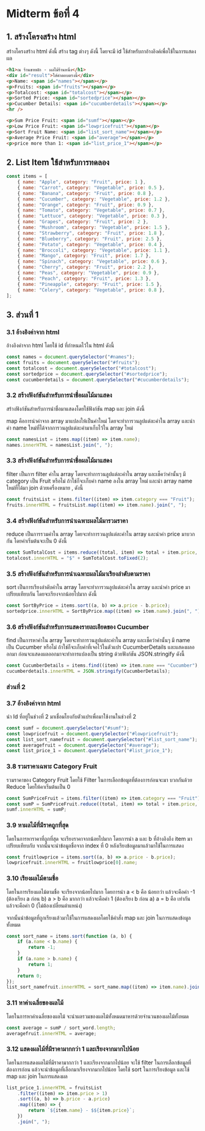 # Midterm ข้อที่ 4

## 1. สร้างโครงสร้าง html

สร้างโครงสร้าง html ดังนี้
สร้าง tag ต่างๆ ดังนี้ โดยจะมี id ใช้สำหรับกาอ้างอิงค์เพื่อใช้ในการแสดงผล

```html
<h1>ณ ร้านขายผัก - ผลไม้ร้านหนึ่ง</h1>
<div id="result">ใส่คำตอบตรงนี้</div>
<p>Name: <span id="names"></span></p>
<p>Fruits: <span id="fruits"></span></p>
<p>Totalcost: <span id="totalcost"></span></p>
<p>Sorted Price: <span id="sortedprice"></span></p>
<p>Cucumber Details: <span id="cucumberdetails"></span></p>
<hr />

<p>Sum Price Fruit: <span id="sumf"></span></p>
<p>Low Price Fruit: <span id="lowpricefruit"></span></p>
<p>Sort Fruit Name: <span id="list_sort_name"></span></p>
<p>Average Price Fruit: <span id="average"></span></p>
<p>price more than 1: <span id="list_price_1"></span></p>
```

## 2. List Item ใช้สำหรับการทดลอง

```javascript
const items = [
	{ name: "Apple", category: "Fruit", price: 1 },
	{ name: "Carrot", category: "Vegetable", price: 0.5 },
	{ name: "Banana", category: "Fruit", price: 0.8 },
	{ name: "Cucumber", category: "Vegetable", price: 1.2 },
	{ name: "Orange", category: "Fruit", price: 0.9 },
	{ name: "Tomato", category: "Vegetable", price: 0.7 },
	{ name: "Lettuce", category: "Vegetable", price: 0.3 },
	{ name: "Grapes", category: "Fruit", price: 2 },
	{ name: "Mushroom", category: "Vegetable", price: 1.5 },
	{ name: "Strawberry", category: "Fruit", price: 1.8 },
	{ name: "Blueberry", category: "Fruit", price: 2.5 },
	{ name: "Potato", category: "Vegetable", price: 0.4 },
	{ name: "Broccoli", category: "Vegetable", price: 1.1 },
	{ name: "Mango", category: "Fruit", price: 1.7 },
	{ name: "Spinach", category: "Vegetable", price: 0.6 },
	{ name: "Cherry", category: "Fruit", price: 2.2 },
	{ name: "Peas", category: "Vegetable", price: 0.9 },
	{ name: "Peach", category: "Fruit", price: 1.3 },
	{ name: "Pineapple", category: "Fruit", price: 1.5 },
	{ name: "Celery", category: "Vegetable", price: 0.8 },
];
```

<!-- document.addEventListener("DOMContentLoaded", () => {
	const names = document.querySelector("#names");
	const fruits = document.querySelector("#fruits");
	const totalcost = document.querySelector("#totalcost");
	const sortedprice = document.querySelector("#sortedprice");
	const cucumberdetails = document.querySelector("#cucumberdetails");

	// get name list
	const namesList = items.map((item) => item.name);
	names.innerHTML = namesList.join(", ");

	// get fruit list
	const fruitsList = items.filter((item) => item.category === "Fruit");
	fruits.innerHTML = fruitsList.map((item) => item.name).join(", ");

  // Sum Total Cost
	const SumTotalCost = items.reduce((total, item) => total + item.price, 0);
	totalcost.innerHTML = "$" + SumTotalCost.toFixed(2);

  // sort price
	const SortByPrice = items.sort((a, b) => a.price - b.price);
	sortedprice.innerHTML = SortByPrice.map((item) => item.name).join(", ");

  // Cucumber Details
	const CucumberDetails = items.find((item) => item.name === "Cucumber");
	cucumberdetails.innerHTML = JSON.stringify(CucumberDetails);

	// 1. ราคารวมของผลไม้ทั้งหมด
	const sumf = document.querySelector("#sumf");
	const lowpricefruit = document.querySelector("#lowpricefruit");
	const list_sort_namefruit = document.querySelector("#list_sort_name");
	const averagefruit = document.querySelector("#average");
	const list_price_1 = document.querySelector("#list_price_1");

  // Sum Price Fruit
	const SumPriceFruit = items.filter((item) => item.category === "Fruit");
  const sumP = SumPriceFruit.reduce((total, item) => total + item.price, 0);
	sumf.innerHTML = sumP

	// 2. ผลไม้ที่ราคาถูกที่สุด
  const fruitlowprice = items.sort((a, b) => a.price - b.price);
  // console.log(fruitlowprice[0].name)
  lowpricefruit.innerHTML = fruitlowprice[0].name

  const sort_word = items.sort((a, b) => a.name - b.name);
  console.log(sort_word)
	// 3. รายชื่อผลไม้และราคาที่เรียงล าดับตามชื่อ
  const sort_name = items.sort(function (a, b) {
    if (a.name < b.name) {
      return -1;
    }
    if (a.name > b.name) {
      return 1;
    }
    return 0;
  });
  console.log(sort_name)
  list_sort_namefruit.innerHTML = sort_name.map((item) => item.name).join(", ");


	// 4.
  const average = sumP/sort_word.length
  console.log(sumP)
  averagefruit.innerHTML = average

	// 5. สร้างรายการผักที่ราคามากกว่า $1 และเรียงตามราคาจากสูงไปต่ำ
  console.log(fruitsList.filter((item) => item.price > 1).sort((a,b) => b.price - a.price))
  list_price_1.innerHTML = fruitsList.filter((item) => item.price > 1).sort((a,b) => b.price - a.price).map((item) => {
    return `${item.name} - $${item.price}`
  }).join(", ")
}); -->

## 3. ส่วนที่ 1

### 3.1 อ้างอิงค่าจาก html

อ้างอิงค่าจาก html โดยใช้ id ที่กำหนดไว้ใน html ดังนี้

```javascript
const names = document.querySelector("#names");
const fruits = document.querySelector("#fruits");
const totalcost = document.querySelector("#totalcost");
const sortedprice = document.querySelector("#sortedprice");
const cucumberdetails = document.querySelector("#cucumberdetails");
```

### 3.2 สร้างฟังก์ชันสำหรับการนำชื่อผลไม้มาแสดง

สร้างฟังก์ชันสำหรับการนำชื่อมาแสดงโดยใช้ฟังก์ชัน map และ join ดังนี้

map คือการนำค่าจาก array มาแปลงให้เป็นค่าใหม่ โดยจะทำการวนลูปแต่ละค่าใน array และนำค่า name ใหม่ที่ได้จากการวนลูปแต่ละค่ามาเก็บไว้ใน array ใหม่

```javascript
const namesList = items.map((item) => item.name);
names.innerHTML = namesList.join(", ");
```

### 3.3 สร้างฟังก์ชันสำหรับการนำชื่อผลไม้มาแสดง

filter เป็นการ filter ค่าใน array โดยจะทำการวนลูปแต่ละค่าใน array และเช็คว่าค่านั้นๆ มี category เป็น Fruit หรือไม่ ถ้าใช่ก็จะเก็บค่า name ลงใน array ใหม่ และนำ array name ใหม่ที่ได้มา join ด้วยเครื่องหมาย , ดังนี้

```javascript
const fruitsList = items.filter((item) => item.category === "Fruit");
fruits.innerHTML = fruitsList.map((item) => item.name).join(", ");
```

### 3.4 สร้างฟังก์ชันสำหรับการนำเฉพาะผลไม้มารวมราคา

reduce เป็นการรวมค่าใน array โดยจะทำการวนลูปแต่ละค่าใน array และนำค่า price มาบวกกัน โดยค่าเริ่มต้นจะเป็น 0 ดังนี้

```javascript
const SumTotalCost = items.reduce((total, item) => total + item.price, 0);
totalcost.innerHTML = "$" + SumTotalCost.toFixed(2);
```

### 3.5 สร้างฟังก์ชันสำหรับการนำเฉพาะผลไม้มาเรียงลำดับตามราคา

sort เป็นการเรียงลำดับค่าใน array โดยจะทำการวนลูปแต่ละค่าใน array และนำค่า price มาเปรียบเทียบกัน โดยจะเรียงจากน้อยไปมาก ดังนี้

```javascript
const SortByPrice = items.sort((a, b) => a.price - b.price);
sortedprice.innerHTML = SortByPrice.map((item) => item.name).join(", ");
```

### 3.6 สร้างฟังก์ชันสำหรับการแสดงรายละเอียดของ Cucumber

find เป็นการหาค่าใน array โดยจะทำการวนลูปแต่ละค่าใน array และเช็คว่าค่านั้นๆ มี name เป็น Cucumber หรือไม่ ถ้าใช่ก็จะเก็บค่าที่เจอไว้ในตัวแปร CucumberDetails และแสดงผลออกมา ก่อนจะแสดงผลออกมาจะทำการแปลงเป็น string ด้วยฟังก์ชัน JSON.stringify ดังนี้

```javascript
const CucumberDetails = items.find((item) => item.name === "Cucumber");
cucumberdetails.innerHTML = JSON.stringify(CucumberDetails);
```

### ส่วนที่ 2

### 3.7 อ้างอิงค่าจาก html

นำ Id ที่อยู่ในช่วงที่ 2 มาเชื่อมโยงกับตัวแปรเพื่อมาใช้งานในช่วงที่ 2

```javascript
const sumf = document.querySelector("#sumf");
const lowpricefruit = document.querySelector("#lowpricefruit");
const list_sort_namefruit = document.querySelector("#list_sort_name");
const averagefruit = document.querySelector("#average");
const list_price_1 = document.querySelector("#list_price_1");
```

### 3.8 รวมราคาเฉพาะ Category Fruit

รวมราคาของ Category Fruit โดยใช้ Filter ในการเลือกข้อมูลที่ต้องการก่อนจะมา บวกกันด้วย Reduce โดยให้คาเริ่มต้นเป็น 0

```javascript
const SumPriceFruit = items.filter((item) => item.category === "Fruit");
const sumP = SumPriceFruit.reduce((total, item) => total + item.price, 0);
sumf.innerHTML = sumP;
```

### 3.9 หาผลไม้ที่มีราคถูกที่สุด

โดยในการหาราคาที่ถูกที่สุด จะเรียงราคาจากน้อยไปมาก โดยการนำ a และ b ที่อ้างอิงถึง item มาเปรียบเทียบกับ จากนั้นจะนำข้อมูลชื่อจาก index ที่ 0 หลังเรียงข้อมูลมาแล้วมาใช้ในการแสดง

```javascript
const fruitlowprice = items.sort((a, b) => a.price - b.price);
lowpricefruit.innerHTML = fruitlowprice[0].name;
```

### 3.10 เรียงผลไม้ตามชื่อ

โดยในการเรียงผลไม้ตามชื่อ จะเรียงจากน้อยไปมาก โดยการนำ a < b คือ น้อยกว่า แล้วจะคือค่า -1 (ต้องเรียง a ก่อน b)
a > b คือ มากกว่า แล้วจะคือค่า 1 (ต้องเรียง b ก่อน a)
a = b คือ เท่ากัน แล้วจะคือค่า 0 (ไม่ต้องเปลี่ยนตำแหน่ง)

จากนั้นนำข้อมูลที่ถูกเรียงแล้วมาใช้ในการแสดงผลโดยใช้คำสั่ง map และ join ในการแสดงข้อมูลทั้งหมด

```javascript
const sort_name = items.sort(function (a, b) {
	if (a.name < b.name) {
		return -1;
	}
	if (a.name > b.name) {
		return 1;
	}
	return 0;
});
list_sort_namefruit.innerHTML = sort_name.map((item) => item.name).join(", ");
```

### 3.11 หาค่าเฉลี่ยของผลไม้

โดยในการหาค่าเฉลี่ยของผลไม้ จะนำผลรวมของผลไม้ทั้งหมดมาหารด้วยจำนวนของผลไม้ทั้งหมด

```javascript
const average = sumP / sort_word.length;
averagefruit.innerHTML = average;
```

### 3.12 แสดงผลไม้ที่มีราคามากกว่า 1 และเรียงจากมากไปน้อย

โดยในการแสดงผลไม้ที่มีราคามากกว่า 1 และเรียงจากมากไปน้อย จะใช้ filter ในการเลือกข้อมูลที่ต้องการก่อน แล้วจะนำข้อมูลที่เลือกมาเรียงจากมากไปน้อย โดยใช้ sort ในการเรียงข้อมูล และใช้ map และ join ในการแสดงผล

```javascript
list_price_1.innerHTML = fruitsList
	.filter((item) => item.price > 1)
	.sort((a, b) => b.price - a.price)
	.map((item) => {
		return `${item.name} - $${item.price}`;
	})
	.join(", ");
```
